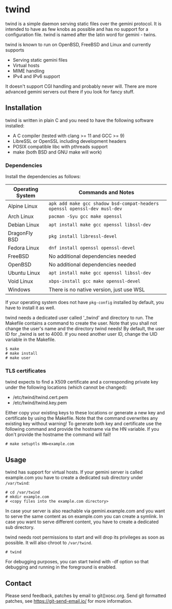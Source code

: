 # twind

twind is a simple daemon serving static files over the gemini protocol.  It is
intended to have as few knobs as possible and has no support for a
configuration file.  twind is named after the latin word for gemini - twins.

twind is known to run on OpenBSD, FreeBSD and Linux and currently supports

* Serving static gemini files
* Virtual hosts
* MIME handling
* IPv4 and IPv6 support

It doesn't support CGI handling and probably never will.  There are more
advanced gemini servers out there if you look for fancy stuff.

## Installation

twind is written in plain C and you need to have the following software
installed:

* A C compiler (tested with clang >= 11 and GCC >= 9)
* LibreSSL or OpenSSL including development headers
* POSIX compatible libc with pthreads support
* make (both BSD and GNU make will work)

### Dependencies

Install the dependencies as follows:

| Operating System | Commands and Notes |
| --- | --- |
| Alpine Linux | `apk add make gcc shadow bsd-compat-headers openssl openssl-dev musl-dev` |
| Arch Linux | `pacman -Syu gcc make openssl` |
| Debian Linux| `apt install make gcc openssl libssl-dev` |
| DragonFly BSD | `pkg install libressl-devel` |
| Fedora Linux | `dnf install openssl openssl-devel` |
| FreeBSD | No additional dependencies needed |
| OpenBSD | No additional dependencies needed |
| Ubuntu Linux| `apt install make gcc openssl libssl-dev` |
| Void Linux| `xbps-install gcc make openssl-devel` |
| Windows | There is no native version, just use WSL |

If your operating system does not have `pkg-config` installed by default, you have to install it as well.

twind needs a dedicated user called '_twind' and directory to run.  The
Makefile contains a command to create the user.  Note that you shall not change
the user's name and the directory twind needs!  By default, the user ID for
_twind is set to 4000.  If you need another user ID, change the UID variable
in the Makefile.

```
$ make
# make install
# make user
```

### TLS certificates

twind expects to find a X509 certificate and a corresponding private key
under the following locations (which cannot be changed):

* /etc/twind/twind.cert.pem
* /etc/twind/twind.key.pem

Either copy your existing keys to these locations or generate a new key and
certificate by using the Makefile.  Note that the command overwrites any existing
key without warning!  To generate both key and certificate use the following
command and provide the hostname via the HN variable.  If you don't provide the
hostname the command will fail!

```
# make setuptls HN=example.com
```

## Usage

twind has support for virtual hosts.  If your gemini server is called
example.com you have to create a dedicated sub directory under `/var/twind`:

```
# cd /var/twind
# mkdir example.com
# <copy files into the example.com directory>
```

In case your server is also reachable via gemini.example.com and you want to
serve the same content as on example.com you can create a symlink.  In case you
want to serve different content, you have to create a dedicated sub directory.

twind needs root permissions to start and will drop its privileges as soon as
possible.  It will also chroot to `/var/twind`.

```
# twind
```

For debugging purposes, you can start twind with -df option so that debugging
and running in the foreground is enabled.

## Contact

Please send feedback, patches by email to git()xosc.org.  Send git formatted
patches, see https://git-send-email.io/ for more information.
